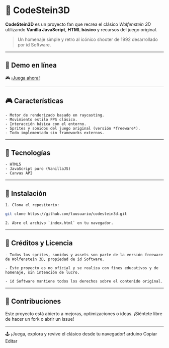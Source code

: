 # 🐺 CodeStein3D

**CodeStein3D** es un proyecto fan que recrea el clásico *Wolfenstein 3D* utilizando **Vanilla JavaScript**, **HTML básico** y recursos del juego original.

> Un homenaje simple y retro al icónico shooter de 1992 desarrollado por id Software.

---

## 🔗 Demo en línea

🎮 [¡Juega ahora!](https://code3d.gomeware.dev)

---

## 🎮 Características

    - Motor de renderizado basado en raycasting.
    - Movimiento estilo FPS clásico.
    - Interacción básica con el entorno.
    - Sprites y sonidos del juego original (versión *freeware*).
    - Todo implementado sin frameworks externos.

---

## 🚀 Tecnologías

    - HTML5
    - JavaScript puro (VanillaJS)
    - Canvas API

---

## 📁 Instalación

    1. Clona el repositorio:

```bash
git clone https://github.com/tuusuario/codestein3d.git
```
    2. Abre el archivo `index.html` en tu navegador.

---

## 📢 Créditos y Licencia

    - Todos los sprites, sonidos y assets son parte de la versión freeware de Wolfenstein 3D, propiedad de id Software.

    - Este proyecto es no oficial y se realiza con fines educativos y de homenaje, sin intención de lucro.

    - id Software mantiene todos los derechos sobre el contenido original.

---

## 🙌 Contribuciones

Este proyecto está abierto a mejoras, optimizaciones o ideas. ¡Siéntete libre de hacer un fork o abrir un issue!

---

🕹️ ¡Juega, explora y revive el clásico desde tu navegador!
arduino
Copiar
Editar

